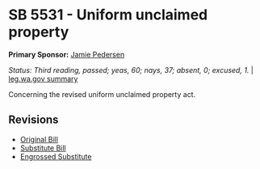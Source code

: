 # SB 5531 - Uniform unclaimed property
**Primary Sponsor:** [Jamie Pedersen](/person/leg/jamie.pedersen.md)

*Status: Third reading, passed; yeas, 60; nays, 37; absent, 0; excused, 1.* | [leg.wa.gov summary](https://app.leg.wa.gov/billsummary?BillNumber=5531&Year=2021)

Concerning the revised uniform unclaimed property act.

## Revisions
* [Original Bill](1/)
* [Substitute Bill](S/)
* [Engrossed Substitute](S.E/)